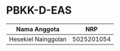 # PBKK-D-EAS

Nama Anggota | NRP
------------------- | --------------
Hesekiel Nainggolan | 5025201054

